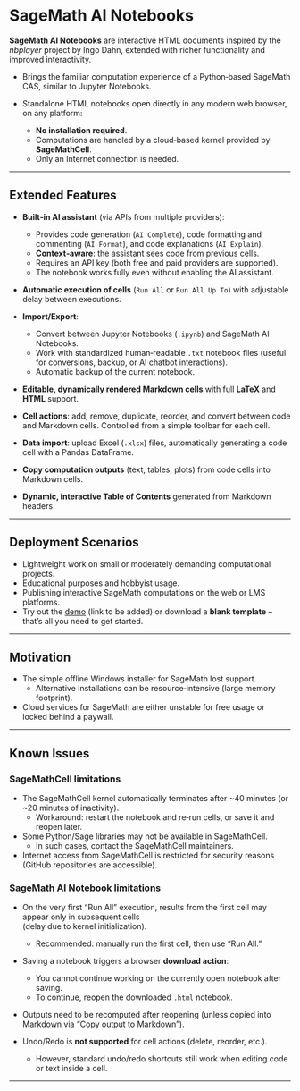 # SageMath AI Notebooks

**SageMath AI Notebooks** are interactive HTML documents inspired by the *nbplayer* project by Ingo Dahn, extended with richer functionality and improved interactivity.

* Brings the familiar computation experience of a Python‑based SageMath CAS, similar to Jupyter Notebooks.

* Standalone HTML notebooks open directly in any modern web browser, on any platform:

  * **No installation required**.
  * Computations are handled by a cloud‑based kernel provided by **SageMathCell**.
  * Only an Internet connection is needed.

***

## Extended Features

* **Built‑in AI assistant** (via APIs from multiple providers):

  * Provides code generation (`AI Complete`), code formatting and commenting (`AI Format`), and code explanations (`AI Explain`).
  * **Context‑aware**: the assistant sees code from previous cells.
  * Requires an API key (both free and paid providers are supported).
  * The notebook works fully even without enabling the AI assistant.

* **Automatic execution of cells** (`Run All` or `Run All Up To`) with adjustable delay between executions.

* **Import/Export**:

  * Convert between Jupyter Notebooks (`.ipynb`) and SageMath AI Notebooks.
  * Work with standardized human‑readable `.txt` notebook files (useful for conversions, backup, or AI chatbot interactions).
  * Automatic backup of the current notebook.

* **Editable, dynamically rendered Markdown cells** with full **LaTeX** and **HTML** support.

* **Cell actions**: add, remove, duplicate, reorder, and convert between code and Markdown cells. Controlled from a simple toolbar for each cell.

* **Data import**: upload Excel (`.xlsx`) files, automatically generating a code cell with a Pandas DataFrame.

* **Copy computation outputs** (text, tables, plots) from code cells into Markdown cells.

* **Dynamic, interactive Table of Contents** generated from Markdown headers.

***

## Deployment Scenarios

* Lightweight work on small or moderately demanding computational projects.
* Educational purposes and hobbyist usage.
* Publishing interactive SageMath computations on the web or LMS platforms.
* Try out the [demo](https://poe.com/chat/v7v05ffkmprl9j7i7o#) (link to be added) or download a **blank template** – that’s all you need to get started.

***

## Motivation

* The simple offline Windows installer for SageMath lost support.
  * Alternative installations can be resource‑intensive (large memory footprint).
* Cloud services for SageMath are either unstable for free usage or locked behind a paywall.

***

## Known Issues

### SageMathCell limitations

* The SageMathCell kernel automatically terminates after ~40 minutes (or ~20 minutes of inactivity).
  * Workaround: restart the notebook and re‑run cells, or save it and reopen later.
* Some Python/Sage libraries may not be available in SageMathCell.
  * In such cases, contact the SageMathCell maintainers.
* Internet access from SageMathCell is restricted for security reasons (GitHub repositories are accessible).

### SageMath AI Notebook limitations

* On the very first “Run All” execution, results from the first cell may appear only in subsequent cells\
  (delay due to kernel initialization).
  * Recommended: manually run the first cell, then use “Run All.”

* Saving a notebook triggers a browser **download action**:

  * You cannot continue working on the currently open notebook after saving.
  * To continue, reopen the downloaded `.html` notebook.

* Outputs need to be recomputed after reopening (unless copied into Markdown via “Copy output to Markdown”).

* Undo/Redo is **not supported** for cell actions (delete, reorder, etc.).
  * However, standard undo/redo shortcuts still work when editing code or text inside a cell.

***


